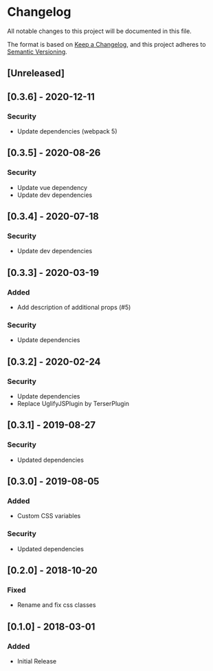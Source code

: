 # Changelog
All notable changes to this project will be documented in this file.

The format is based on [Keep a Changelog](https://keepachangelog.com/en/1.0.0/),
and this project adheres to [Semantic Versioning](https://semver.org/spec/v2.0.0.html).

## [Unreleased]

## [0.3.6] - 2020-12-11
### Security
- Update dependencies (webpack 5)

## [0.3.5] - 2020-08-26
### Security
- Update vue dependency
- Update dev dependencies

## [0.3.4] - 2020-07-18
### Security
- Update dev dependencies

## [0.3.3] - 2020-03-19
### Added
- Add description of additional props (#5)
### Security
- Update dependencies

## [0.3.2] - 2020-02-24
### Security
- Update dependencies
- Replace UglifyJSPlugin by TerserPlugin

## [0.3.1] - 2019-08-27
### Security
- Updated dependencies

## [0.3.0] - 2019-08-05
### Added
- Custom CSS variables
### Security
- Updated dependencies

## [0.2.0] - 2018-10-20
### Fixed
- Rename and fix css classes

## [0.1.0] - 2018-03-01
### Added
- Initial Release
